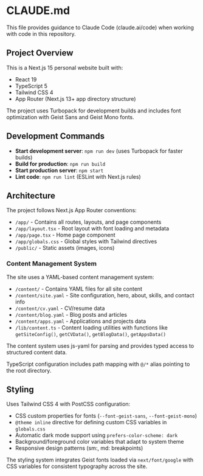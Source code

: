# CLAUDE.md

This file provides guidance to Claude Code (claude.ai/code) when working with code in this repository.

## Project Overview

This is a Next.js 15 personal website built with:
- React 19
- TypeScript 5
- Tailwind CSS 4
- App Router (Next.js 13+ app directory structure)

The project uses Turbopack for development builds and includes font optimization with Geist Sans and Geist Mono fonts.

## Development Commands

- **Start development server**: `npm run dev` (uses Turbopack for faster builds)
- **Build for production**: `npm run build`
- **Start production server**: `npm start`
- **Lint code**: `npm run lint` (ESLint with Next.js rules)

## Architecture

The project follows Next.js App Router conventions:
- `/app/` - Contains all routes, layouts, and page components
- `/app/layout.tsx` - Root layout with font loading and metadata
- `/app/page.tsx` - Home page component
- `/app/globals.css` - Global styles with Tailwind directives
- `/public/` - Static assets (images, icons)

### Content Management System

The site uses a YAML-based content management system:
- `/content/` - Contains YAML files for all site content
- `/content/site.yaml` - Site configuration, hero, about, skills, and contact info
- `/content/cv.yaml` - CV/resume data
- `/content/blog.yaml` - Blog posts and articles
- `/content/apps.yaml` - Applications and projects data
- `/lib/content.ts` - Content loading utilities with functions like `getSiteConfig()`, `getCVData()`, `getBlogData()`, `getAppsData()`

The content system uses js-yaml for parsing and provides typed access to structured content data.

TypeScript configuration includes path mapping with `@/*` alias pointing to the root directory.

## Styling

Uses Tailwind CSS 4 with PostCSS configuration:
- CSS custom properties for fonts (`--font-geist-sans`, `--font-geist-mono`) 
- `@theme inline` directive for defining custom CSS variables in `globals.css`
- Automatic dark mode support using `prefers-color-scheme: dark`
- Background/foreground color variables that adapt to system theme
- Responsive design patterns (sm:, md: breakpoints)

The styling system integrates Geist fonts loaded via `next/font/google` with CSS variables for consistent typography across the site.